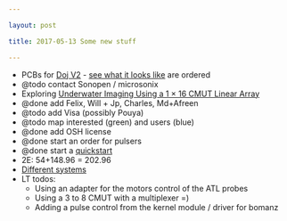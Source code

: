 ```yaml
---

layout: post

title: 2017-05-13 Some new stuff

---
```



-   PCBs for [Doj V2](/doj/source/v2.0-kicad) - [see what it looks
    like](/doj/images/doj-v2.png) are ordered
-   @todo contact Sonopen / microsonix
-   Exploring [Underwater Imaging Using a 1 × 16 CMUT Linear
    Array](https://www.ncbi.nlm.nih.gov/pmc/articles/PMC4813887/)
-   @done add Felix, Will + Jp, Charles, Md+Afreen
-   @todo add Visa (possibly Pouya)
-   @todo map interested (green) and users (blue)
-   @done add OSH license
-   @done start an order for pulsers
-   @done start a [quickstart](/include/AddUSSDK.md)
-   2E: 54+148.96 = 202.96
-   [Different
    systems](https://www.ncbi.nlm.nih.gov/pmc/articles/PMC3158704/#!po=51.8182)
-   LT todos:
    -   Using an adapter for the motors control of the ATL probes
    -   Using a 3 to 8 CMUT with a multiplexer =)
    -   Adding a pulse control from the kernel module / driver for
        bomanz

